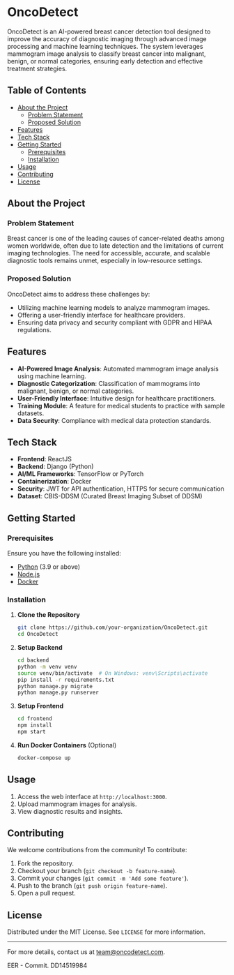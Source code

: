 # OncoDetect

OncoDetect is an AI-powered breast cancer detection tool designed to improve the accuracy of diagnostic imaging through advanced image processing and machine learning techniques. The system leverages mammogram image analysis to classify breast cancer into malignant, benign, or normal categories, ensuring early detection and effective treatment strategies.

## Table of Contents
- [About the Project](#about-the-project)
  - [Problem Statement](#problem-statement)
  - [Proposed Solution](#proposed-solution)
- [Features](#features)
- [Tech Stack](#tech-stack)
- [Getting Started](#getting-started)
  - [Prerequisites](#prerequisites)
  - [Installation](#installation)
- [Usage](#usage)
- [Contributing](#contributing)
- [License](#license)

## About the Project

### Problem Statement
Breast cancer is one of the leading causes of cancer-related deaths among women worldwide, often due to late detection and the limitations of current imaging technologies. The need for accessible, accurate, and scalable diagnostic tools remains unmet, especially in low-resource settings.

### Proposed Solution
OncoDetect aims to address these challenges by:
- Utilizing machine learning models to analyze mammogram images.
- Offering a user-friendly interface for healthcare providers.
- Ensuring data privacy and security compliant with GDPR and HIPAA regulations.

## Features
- **AI-Powered Image Analysis**: Automated mammogram image analysis using machine learning.
- **Diagnostic Categorization**: Classification of mammograms into malignant, benign, or normal categories.
- **User-Friendly Interface**: Intuitive design for healthcare practitioners.
- **Training Module**: A feature for medical students to practice with sample datasets.
- **Data Security**: Compliance with medical data protection standards.

## Tech Stack
- **Frontend**: ReactJS
- **Backend**: Django (Python)
- **AI/ML Frameworks**: TensorFlow or PyTorch
- **Containerization**: Docker
- **Security**: JWT for API authentication, HTTPS for secure communication
- **Dataset**: CBIS-DDSM (Curated Breast Imaging Subset of DDSM)

## Getting Started

### Prerequisites
Ensure you have the following installed:
- [Python](https://www.python.org/downloads/) (3.9 or above)
- [Node.js](https://nodejs.org/)
- [Docker](https://www.docker.com/)

### Installation
1. **Clone the Repository**
   ```bash
   git clone https://github.com/your-organization/OncoDetect.git
   cd OncoDetect
   ```

2. **Setup Backend**
   ```bash
   cd backend
   python -m venv venv
   source venv/bin/activate  # On Windows: venv\Scripts\activate
   pip install -r requirements.txt
   python manage.py migrate
   python manage.py runserver
   ```

3. **Setup Frontend**
   ```bash
   cd frontend
   npm install
   npm start
   ```

4. **Run Docker Containers** (Optional)
   ```bash
   docker-compose up
   ```

## Usage
1. Access the web interface at `http://localhost:3000`.
2. Upload mammogram images for analysis.
3. View diagnostic results and insights.

## Contributing
We welcome contributions from the community! To contribute:
1. Fork the repository.
2. Checkout your branch (`git checkout -b feature-name`).
3. Commit your changes (`git commit -m 'Add some feature'`).
4. Push to the branch (`git push origin feature-name`).
5. Open a pull request.

## License
Distributed under the MIT License. See `LICENSE` for more information.

---

For more details, contact us at [team@oncodetect.com](mailto:team@oncodetect.com).

EER - Commit. DD14519984
